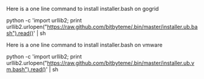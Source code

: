 Here is a one line command to install installer.bash on gogrid

python -c 'import urllib2; print urllib2.urlopen("https://raw.github.com/bitbyteme/.bin/master/installer.ub.bash").read()' | sh

Here is a one line command to install installer.bash on vmware

python -c 'import urllib2; print urllib2.urlopen("https://raw.github.com/bitbyteme/.bin/master/installer.ub.vm.bash").read()' | sh



